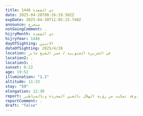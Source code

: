 ```yaml
---
title: ذي القعدة 1446
date: 2025-04-28T08:16:19.502Z
expDate: 2025-04-30T11:05:15.740Z
announce: ستخرج
notGoingComment: .
hijryMonth: ذي القعدة
hijryYear: 1446
dayOfSighting: الاثنين
dateOfSighting: 2025/4/28
location: في الجزيرة الجنوبية / جسر الشيخ جابر
location2: .
location3: .
sunset: 6:22
age: 19:52
illumination: "1.2"
altitude: 11:33
stay: "59"
elongation: 12:30
report: وقد تمكنت من رؤية الهلال بالعين المجردة وبالمناظير.
reportComment: .
draft: "false"
---
```

